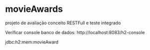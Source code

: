 # movieAwards
projeto de avaliação conceito RESTFull e teste integrado




Verificar console banco de dados:
http://localhost:8083/h2-console

jdbc:h2:mem:movieAward
